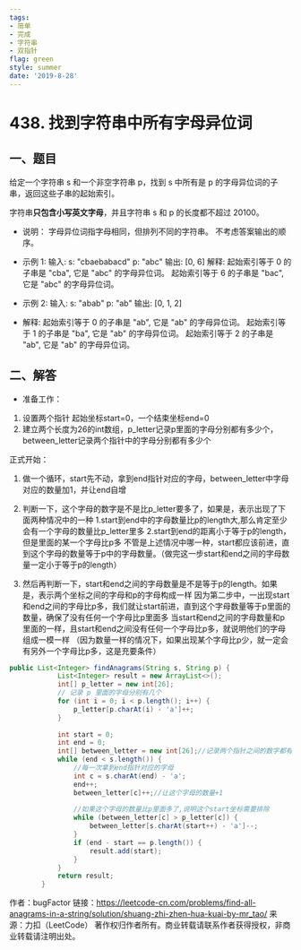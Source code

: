 ```yaml
---
tags: 
- 简单
- 完成
- 字符串
- 双指针
flag: green
style: summer
date: '2019-8-28'
---
```

# 438. 找到字符串中所有字母异位词


## 一、题目

给定一个字符串 s 和一个非空字符串 p，找到 s 中所有是 p 的字母异位词的子串，返回这些子串的起始索引。

字符串**只包含小写英文字母**，并且字符串 s 和 p 的长度都不超过 20100。

- 说明：
字母异位词指字母相同，但排列不同的字符串。
不考虑答案输出的顺序。

- 示例 1:
输入:
s: "cbaebabacd" p: "abc"
输出:
[0, 6]
解释:
起始索引等于 0 的子串是 "cba", 它是 "abc" 的字母异位词。
起始索引等于 6 的子串是 "bac", 它是 "abc" 的字母异位词。
 
- 示例 2:
输入:
s: "abab" p: "ab"
输出:
[0, 1, 2]

- 解释:
起始索引等于 0 的子串是 "ab", 它是 "ab" 的字母异位词。
起始索引等于 1 的子串是 "ba", 它是 "ab" 的字母异位词。
起始索引等于 2 的子串是 "ab", 它是 "ab" 的字母异位词。


## 二、解答


- 准备工作：

1. 设置两个指针 起始坐标start=0，一个结束坐标end=0
2. 建立两个长度为26的int数组，p_letter记录p里面的字母分别都有多少个，between_letter记录两个指针中的字母分别都有多少个

正式开始：

1. 做一个循环，start先不动，拿到end指针对应的字母，between_letter中字母对应的数量加1，并让end自增
2. 判断一下，这个字母的数字是不是比p_letter要多了，如果是，表示出现了下面两种情况中的一种
     1.start到end中的字母数量比p的length大,那么肯定至少会有一个字母的数量比p_letter里多
     2.start到end的距离小于等于p的length，但是里面的某一个字母比p多
     不管是上述情况中哪一种，start都应该前进，直到这个字母的数量等于p中的字母数量。（做完这一步start和end之间的字母数量一定小于等于p的length）

3. 然后再判断一下，start和end之间的字母数量是不是等于p的length。如果是，表示两个坐标之间的字母和p的字母构成一样
     因为第二步中，一出现start和end之间的字母比p多，我们就让start前进，直到这个字母数量等于p里面的数量，确保了没有任何一个字母比p里面多
     当start和end之间的字母数量和p里面的一样，且start和end之间没有任何一个字母比p多，就说明他们的字母组成一模一样
    （因为数量一样的情况下，如果出现某个字母比p少，就一定会有另外一个字母比p多，这是充要条件）
```java
public List<Integer> findAnagrams(String s, String p) {
            List<Integer> result = new ArrayList<>();
            int[] p_letter = new int[26];
            // 记录 p 里面的字母分别有几个
            for (int i = 0; i < p.length(); i++) {
                p_letter[p.charAt(i) - 'a']++;
            }
            
            int start = 0;
            int end = 0;
            int[] between_letter = new int[26];//记录两个指针之间的数字都有几个
            while (end < s.length()) {
                //每一次拿到end指针对应的字母
                int c = s.charAt(end) - 'a';
                end++;
                between_letter[c]++;//让这个字母的数量+1
                
                //如果这个字母的数量比p里面多了,说明这个start坐标需要排除
                while (between_letter[c] > p_letter[c]) {
                    between_letter[s.charAt(start++) - 'a']--;
                }
                if (end - start == p.length()) {
                    result.add(start);
                }
            }
            return result;
        }        
```
作者：bugFactor
链接：https://leetcode-cn.com/problems/find-all-anagrams-in-a-string/solution/shuang-zhi-zhen-hua-kuai-by-mr_tao/
来源：力扣（LeetCode）
著作权归作者所有。商业转载请联系作者获得授权，非商业转载请注明出处。